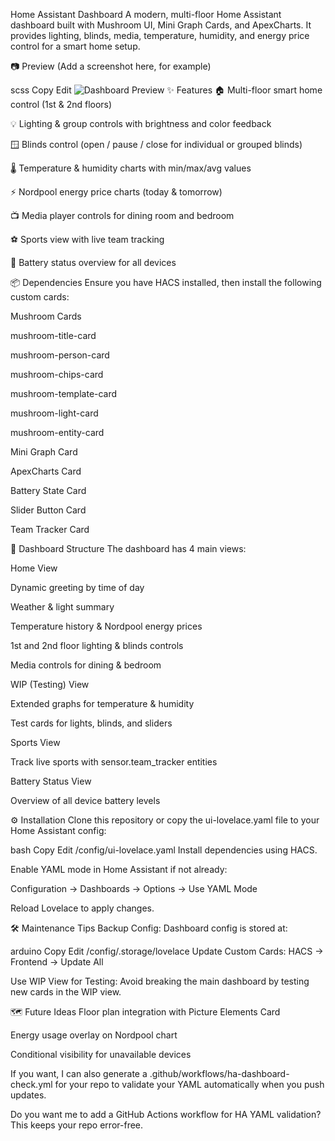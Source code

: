 Home Assistant Dashboard
A modern, multi-floor Home Assistant dashboard built with Mushroom UI, Mini Graph Cards, and ApexCharts.
It provides lighting, blinds, media, temperature, humidity, and energy price control for a smart home setup.

📷 Preview
(Add a screenshot here, for example)

scss
Copy
Edit
![Dashboard Preview](images/dashboard_preview.png)
✨ Features
🏠 Multi-floor smart home control (1st & 2nd floors)

💡 Lighting & group controls with brightness and color feedback

🪟 Blinds control (open / pause / close for individual or grouped blinds)

🌡 Temperature & humidity charts with min/max/avg values

⚡ Nordpool energy price charts (today & tomorrow)

📺 Media player controls for dining room and bedroom

⚽ Sports view with live team tracking

🔋 Battery status overview for all devices

📦 Dependencies
Ensure you have HACS installed, then install the following custom cards:

Mushroom Cards

mushroom-title-card

mushroom-person-card

mushroom-chips-card

mushroom-template-card

mushroom-light-card

mushroom-entity-card

Mini Graph Card

ApexCharts Card

Battery State Card

Slider Button Card

Team Tracker Card

📂 Dashboard Structure
The dashboard has 4 main views:

Home View

Dynamic greeting by time of day

Weather & light summary

Temperature history & Nordpool energy prices

1st and 2nd floor lighting & blinds controls

Media controls for dining & bedroom

WIP (Testing) View

Extended graphs for temperature & humidity

Test cards for lights, blinds, and sliders

Sports View

Track live sports with sensor.team_tracker entities

Battery Status View

Overview of all device battery levels

⚙️ Installation
Clone this repository or copy the ui-lovelace.yaml file to your Home Assistant config:

bash
Copy
Edit
/config/ui-lovelace.yaml
Install dependencies using HACS.

Enable YAML mode in Home Assistant if not already:

Configuration → Dashboards → Options → Use YAML Mode

Reload Lovelace to apply changes.

🛠 Maintenance Tips
Backup Config:
Dashboard config is stored at:

arduino
Copy
Edit
/config/.storage/lovelace
Update Custom Cards:
HACS → Frontend → Update All

Use WIP View for Testing:
Avoid breaking the main dashboard by testing new cards in the WIP view.

🗺 Future Ideas
Floor plan integration with Picture Elements Card

Energy usage overlay on Nordpool chart

Conditional visibility for unavailable devices

If you want, I can also generate a .github/workflows/ha-dashboard-check.yml for your repo to validate your YAML automatically when you push updates.

Do you want me to add a GitHub Actions workflow for HA YAML validation? This keeps your repo error-free.
